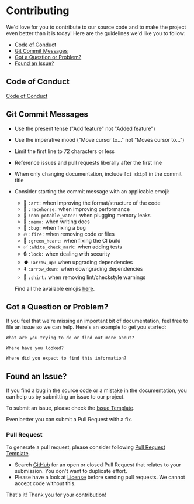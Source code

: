 # Contributing
We'd love for you to contribute to our source code and to make the project even better than it is today!
Here are the guidelines we'd like you to follow:

- [Code of Conduct](#coc)
- [Git Commit Messages](#commit)
- [Got a Question or Problem?](#question)
- [Found an Issue?](#issue)

## <a name="coc"></a> Code of Conduct
[Code of Conduct](https://github.com/hyper-designed/hyper_effects/blob/main/CODE_OF_CONDUCT.md)

## <a name="commit"></a> Git Commit Messages

* Use the present tense ("Add feature" not "Added feature")
* Use the imperative mood ("Move cursor to..." not "Moves cursor to...")
* Limit the first line to 72 characters or less
* Reference issues and pull requests liberally after the first line
* When only changing documentation, include `[ci skip]` in the commit title
* Consider starting the commit message with an applicable emoji:
    * :art: `:art:` when improving the format/structure of the code
    * :racehorse: `:racehorse:` when improving performance
    * :non-potable_water: `:non-potable_water:` when plugging memory leaks
    * :memo: `:memo:` when writing docs
    * :bug: `:bug:` when fixing a bug
    * :fire: `:fire:` when removing code or files
    * :green_heart: `:green_heart:` when fixing the CI build
    * :white_check_mark: `:white_check_mark:` when adding tests
    * :lock: `:lock:` when dealing with security
    * :arrow_up: `:arrow_up:` when upgrading dependencies
    * :arrow_down: `:arrow_down:` when downgrading dependencies
    * :shirt: `:shirt:` when removing lint/checkstyle warnings

  Find all the available emojis [here](https://gitmoji.carloscuesta.me/).

## <a name="question"></a> Got a Question or Problem?

If you feel that we're missing an important bit of documentation, feel free to
file an issue so we can help. Here's an example to get you started:

```
What are you trying to do or find out more about?

Where have you looked?

Where did you expect to find this information?
```

## <a name="issue"></a> Found an Issue?
If you find a bug in the source code or a mistake in the documentation, you can help us by
submitting an issue to our project.

To submit an issue, please check the [Issue Template](https://github.com/hyper-designed/hyper_effects/blob/main/.github/ISSUE_TEMPLATE/bug_report.md).

Even better you can submit a Pull Request with a fix.

### Pull Request
To generate a pull request, please consider following [Pull Request Template](https://github.com/hyper-designed/hyper_effects/blob/main/PULL_REQUEST_TEMPLATE.md).

* Search [GitHub](https://github.com/hyper-designed/hyper_effects/pulls) for an open or closed Pull Request
  that relates to your submission. You don't want to duplicate effort.
* Please have a look at [License](https://github.com/hyper-designed/hyper_effects/blob/main/LICENSE) before sending pull
  requests. We cannot accept code without this.

That's it! Thank you for your contribution!